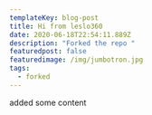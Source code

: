 ```yaml
---
templateKey: blog-post
title: Hi from leslo360
date: 2020-06-18T22:54:11.889Z
description: "Forked the repo "
featuredpost: false
featuredimage: /img/jumbotron.jpg
tags:
  - forked
---
```

added some content
